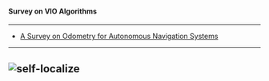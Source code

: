 #### Survey on VIO Algorithms
-------------------

- [A Survey on Odometry for Autonomous Navigation Systems](https://www.researchgate.net/publication/334504023_A_Survey_on_Odometry_for_Autonomous_Navigation_Systems)
------------------
![self-localize](https://github.com/gopala-kr/Quantum-Dots/blob/master/15-visual-inertial-odometry/self-localize.PNG)
---------------------------
